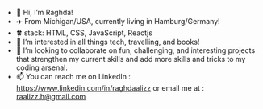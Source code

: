 - 👋 Hi, I’m Raghda!
- ✈️ From Michigan/USA, currently living in Hamburg/Germany!
- 🍀 stack: HTML, CSS, JavaScript, Reactjs
- 👀 I’m interested in all things tech, travelling, and books! 
- 💞️ I’m looking to collaborate on fun, challenging, and interesting projects that strengthen my current skills and add more skills and tricks to my coding arsenal.
- 📫 You can reach me on LinkedIn : https://www.linkedin.com/in/raghdaalizz or email me at : raalizz.h@gmail.com 

<!---
raalizz/raalizz is a ✨ special ✨ repository because its `README.md` (this file) appears on your GitHub profile.
You can click the Preview link to take a look at your changes.
--->
